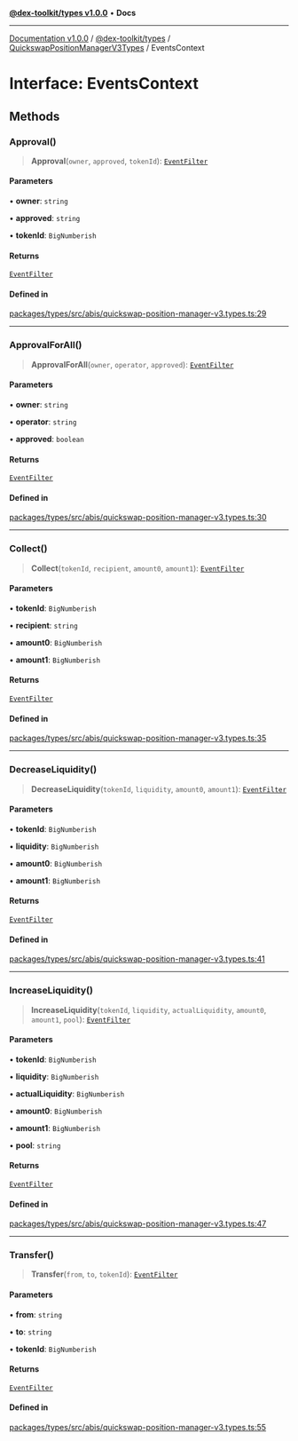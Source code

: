 [**@dex-toolkit/types v1.0.0**](../../../README.md) • **Docs**

***

[Documentation v1.0.0](../../../../../packages.md) / [@dex-toolkit/types](../../../README.md) / [QuickswapPositionManagerV3Types](../README.md) / EventsContext

# Interface: EventsContext

## Methods

### Approval()

> **Approval**(`owner`, `approved`, `tokenId`): [`EventFilter`](../../../type-aliases/EventFilter.md)

#### Parameters

• **owner**: `string`

• **approved**: `string`

• **tokenId**: `BigNumberish`

#### Returns

[`EventFilter`](../../../type-aliases/EventFilter.md)

#### Defined in

[packages/types/src/abis/quickswap-position-manager-v3.types.ts:29](https://github.com/niZmosis/dex-toolkit/blob/3d8b41b44787b30fbea5de3ab4737662ffb61bc8/packages/types/src/abis/quickswap-position-manager-v3.types.ts#L29)

***

### ApprovalForAll()

> **ApprovalForAll**(`owner`, `operator`, `approved`): [`EventFilter`](../../../type-aliases/EventFilter.md)

#### Parameters

• **owner**: `string`

• **operator**: `string`

• **approved**: `boolean`

#### Returns

[`EventFilter`](../../../type-aliases/EventFilter.md)

#### Defined in

[packages/types/src/abis/quickswap-position-manager-v3.types.ts:30](https://github.com/niZmosis/dex-toolkit/blob/3d8b41b44787b30fbea5de3ab4737662ffb61bc8/packages/types/src/abis/quickswap-position-manager-v3.types.ts#L30)

***

### Collect()

> **Collect**(`tokenId`, `recipient`, `amount0`, `amount1`): [`EventFilter`](../../../type-aliases/EventFilter.md)

#### Parameters

• **tokenId**: `BigNumberish`

• **recipient**: `string`

• **amount0**: `BigNumberish`

• **amount1**: `BigNumberish`

#### Returns

[`EventFilter`](../../../type-aliases/EventFilter.md)

#### Defined in

[packages/types/src/abis/quickswap-position-manager-v3.types.ts:35](https://github.com/niZmosis/dex-toolkit/blob/3d8b41b44787b30fbea5de3ab4737662ffb61bc8/packages/types/src/abis/quickswap-position-manager-v3.types.ts#L35)

***

### DecreaseLiquidity()

> **DecreaseLiquidity**(`tokenId`, `liquidity`, `amount0`, `amount1`): [`EventFilter`](../../../type-aliases/EventFilter.md)

#### Parameters

• **tokenId**: `BigNumberish`

• **liquidity**: `BigNumberish`

• **amount0**: `BigNumberish`

• **amount1**: `BigNumberish`

#### Returns

[`EventFilter`](../../../type-aliases/EventFilter.md)

#### Defined in

[packages/types/src/abis/quickswap-position-manager-v3.types.ts:41](https://github.com/niZmosis/dex-toolkit/blob/3d8b41b44787b30fbea5de3ab4737662ffb61bc8/packages/types/src/abis/quickswap-position-manager-v3.types.ts#L41)

***

### IncreaseLiquidity()

> **IncreaseLiquidity**(`tokenId`, `liquidity`, `actualLiquidity`, `amount0`, `amount1`, `pool`): [`EventFilter`](../../../type-aliases/EventFilter.md)

#### Parameters

• **tokenId**: `BigNumberish`

• **liquidity**: `BigNumberish`

• **actualLiquidity**: `BigNumberish`

• **amount0**: `BigNumberish`

• **amount1**: `BigNumberish`

• **pool**: `string`

#### Returns

[`EventFilter`](../../../type-aliases/EventFilter.md)

#### Defined in

[packages/types/src/abis/quickswap-position-manager-v3.types.ts:47](https://github.com/niZmosis/dex-toolkit/blob/3d8b41b44787b30fbea5de3ab4737662ffb61bc8/packages/types/src/abis/quickswap-position-manager-v3.types.ts#L47)

***

### Transfer()

> **Transfer**(`from`, `to`, `tokenId`): [`EventFilter`](../../../type-aliases/EventFilter.md)

#### Parameters

• **from**: `string`

• **to**: `string`

• **tokenId**: `BigNumberish`

#### Returns

[`EventFilter`](../../../type-aliases/EventFilter.md)

#### Defined in

[packages/types/src/abis/quickswap-position-manager-v3.types.ts:55](https://github.com/niZmosis/dex-toolkit/blob/3d8b41b44787b30fbea5de3ab4737662ffb61bc8/packages/types/src/abis/quickswap-position-manager-v3.types.ts#L55)
